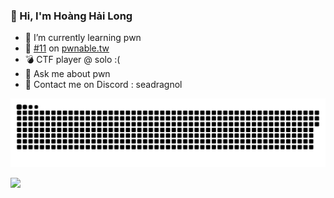 ### 👋 Hi, I'm Hoàng Hải Long

- 🌱 I’m currently learning pwn
- 🥋 [#11](https://pwnable.tw/user/34817) on [pwnable.tw](https://pwnable.tw/user/rank)
- 💣 CTF player @ solo :(
- 💬 Ask me about pwn
- 💯 Contact me on Discord : seadragnol

<a href=#><img src="contributions.svg"></a>

![](https://komarev.com/ghpvc/?username=hoanghailongvn&color=brightgreen)

<!--
**seadragnol/seadragnol** is a ✨ _special_ ✨ repository because its `README.md` (this file) appears on your GitHub profile.

Here are some ideas to get you started:

- 🔭 I’m currently working on ...
- 🌱 I’m currently learning ...
- 👯 I’m looking to collaborate on ...
- 🤔 I’m looking for help with ...
- 💬 Ask me about ...
- 📫 How to reach me: ...
- 😄 Pronouns: ...
- ⚡ Fun fact: ...
-->
